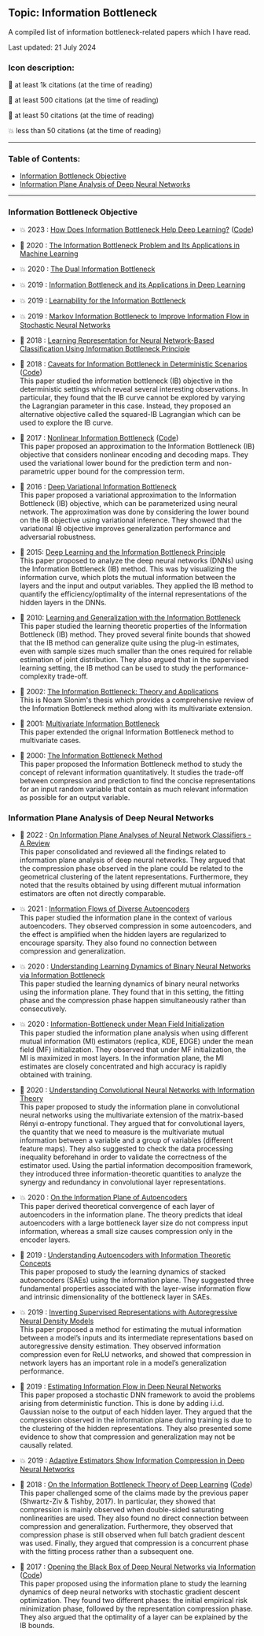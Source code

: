 ## Topic: Information Bottleneck

A compiled list of information bottleneck-related papers which I have read.

Last updated: 21 July 2024

### Icon description:

🥇 at least 1k citations (at the time of reading)

🥈 at least 500 citations (at the time of reading)

🥉 at least 50 citations (at the time of reading)

💥 less than 50 citations (at the time of reading)

----

### Table of Contents:
- [Information Bottleneck Objective](#information-bottleneck-objective)
- [Information Plane Analysis of Deep Neural Networks](#information-plane-analysis-of-deep-neural-networks)

----

### Information Bottleneck Objective

* 💥 2023 : [How Does Information Bottleneck Help Deep Learning?](https://arxiv.org/pdf/2305.18887) ([Code](https://github.com/xu-ji/information-bottleneck))<br>

* 🥉 2020 : [The Information Bottleneck Problem and Its Applications in Machine Learning](https://arxiv.org/pdf/2004.14941) <br>

* 💥 2020 : [The Dual Information Bottleneck](https://arxiv.org/pdf/2006.04641) <br>

* 💥 2019 : [Information Bottleneck and its Applications in Deep Learning](https://arxiv.org/pdf/1904.03743) <br>

* 💥 2019 : [Learnability for the Information Bottleneck](https://arxiv.org/pdf/1907.07331) <br>

* 💥 2019 : [Markov Information Bottleneck to Improve Information Flow in Stochastic Neural Networks](https://www.mdpi.com/1099-4300/21/10/976) <br>

* 🥉 2018 : [Learning Representation for Neural Network-Based Classification Using Information Bottleneck Principle](https://arxiv.org/pdf/1802.09766) <br>

* 🥉 2018 : [Caveats for Information Bottleneck in Deterministic Scenarios](https://arxiv.org/pdf/1808.07593) ([Code](https://github.com/artemyk/ibcurve)) <br>
This paper studied the information bottleneck (IB) objective in the deterministic settings which reveal several interesting observations. In particular, they found that the IB curve cannot be explored by varying the Lagrangian parameter in this case. Instead, they proposed an alternative objective called the squared-IB Lagrangian which can be used to explore the IB curve.

* 🥉 2017 : [Nonlinear Information Bottleneck](https://arxiv.org/pdf/1705.02436) ([Code](https://github.com/artemyk/nonlinearIB)) <br>
This paper proposed an approximation to the Information Bottleneck (IB) objective that considers nonlinear encoding and decoding maps. They used the variational lower bound for the prediction term and non-parametric upper bound for the compression term.

* 🥇 2016 : [Deep Variational Information Bottleneck](https://arxiv.org/pdf/1612.00410) <br>
This paper proposed a variational approximation to the Information Bottleneck (IB) objective, which can be parameterized using neural network. The approximation was done by considering the lower bound on the IB objective using variational inference. They showed that the variational IB objective improves generalization performance and adversarial robustness.

* 🥇 2015: [Deep Learning and the Information Bottleneck Principle](https://arxiv.org/pdf/1503.02406) <br>
This paper proposed to analyze the deep neural networks (DNNs) using the Information Bottleneck (IB) method. This was by visualizing the information curve, which plots the mutual information between the layers and the input and output variables. They applied the IB method to quantify the efficiency/optimality of the internal representations of the hidden layers in the DNNs.

* 🥉 2010: [Learning and Generalization with the Information Bottleneck](https://www.cs.huji.ac.il/labs/learning/Papers/ibgen.pdf) <br>
This paper studied the learning theoretic properties of the Information Bottleneck (IB) method. They proved several finite bounds that showed that the IB method can generalize quite using the plug-in estimates, even with sample sizes much smaller than the ones required for reliable estimation of joint distribution. They also argued that in the supervised learning setting, the IB method can be used to study the performance-complexity trade-off.

* 🥉 2002: [The Information Bottleneck: Theory and Applications](https://www.cs.huji.ac.il/labs/learning/Theses/Slonim_PhD.pdf) <br>
This is Noam Slonim's thesis which provides a comprehensive review of the Information Bottleneck method along with its multivariate extension.

* 🥉 2001: [Multivariate Information Bottleneck](https://arxiv.org/pdf/1301.2270) <br>
This paper extended the orignal Information Bottleneck method to multivariate cases.

* 🥇 2000: [The Information Bottleneck Method](https://arxiv.org/pdf/physics/0004057) <br>
This paper proposed the Information Bottleneck method to study the concept of relevant information quantitatively. It studies the trade-off between compression and prediction to find the concise representations for an input random variable that contain as much relevant information as possible for an output variable.

### Information Plane Analysis of Deep Neural Networks

* 🥉 2022 : [On Information Plane Analyses of Neural Network Classifiers - A Review](https://arxiv.org/pdf/2003.09671) <br>
This paper consolidated and reviewed all the findings related to information plane analysis of deep neural networks. They argued that the compression phase observed in the plane could be related to the geometrical clustering of the latent representations. Furthermore, they noted that the results obtained by using different mutual information estimators are often not directly comparable.

* 💥 2021 : [Information Flows of Diverse Autoencoders](https://arxiv.org/pdf/2102.07402) <br>
This paper studied the information plane in the context of various autoencoders. They observed compression in some autoencoders, and the effect is amplified when the hidden layers are regularized to encourage sparsity. They also found no connection between compression and generalization.

* 💥 2020 : [Understanding Learning Dynamics of Binary Neural Networks via Information Bottleneck](https://arxiv.org/pdf/2006.07522) <br>
This paper studied the learning dynamics of binary neural networks using the information plane. They found that in this setting, the fitting phase and the compression phase happen simultaneously rather than consecutively.

* 💥 2020 : [Information-Bottleneck under Mean Field Initialization](https://people.maths.ox.ac.uk/tanner/papers/AbTa_InfBott_mean_field_ICML.pdf) <br>
This paper studied the information plane analysis when using different mutual information (MI) estimators (replica, KDE, EDGE) under the mean field (MF) initialization. They observed that under MF initialization, the MI is maximized in most layers. In the information plane, the MI estimates are closely concentrated and high accuracy is rapidly obtained with training.

* 🥉 2020 : [Understanding Convolutional Neural Networks with Information Theory](https://arxiv.org/pdf/1804.06537) <br>
This paper proposed to study the information plane in convolutional neural networks using the multivariate extension of the matrix-based Rényi α-entropy functional. They argued that for convolutional layers, the quantity that we need to measure is the multivariate mutual information between a variable and a group of variables (different feature maps). They also suggested to check the data processing inequality beforehand in order to validate the correctness of the estimator used. Using the partial information decomposition framework, they introduced three information-theoretic quantities to analyze the synergy and redundancy in convolutional layer representations.

* 💥 2020 : [On the Information Plane of Autoencoders](https://arxiv.org/pdf/2005.07783) <br>
This paper derived theoretical convergence of each layer of autoencoders in the information plane. The theory predicts that ideal autoencoders with a large bottleneck layer size do not compress input information, whereas a small size causes compression only in the encoder layers.

* 🥉 2019 : [Understanding Autoencoders with Information Theoretic Concepts](https://arxiv.org/pdf/1804.00057) <br>
This paper proposed to study the learning dynamics of stacked autoencoders (SAEs) using the information plane. They suggested three fundamental properties associated with the layer-wise information flow and intrinsic dimensionality of the bottleneck layer in SAEs.

* 💥 2019 : [Inverting Supervised Representations with Autoregressive Neural Density Models](https://arxiv.org/pdf/1806.00400) <br>
This paper proposed a method for estimating the mutual information between a model’s
inputs and its intermediate representations based on autoregressive density estimation. They observed information compression even for ReLU networks, and showed that compression in network layers has an important role in a model’s generalization performance.

* 🥉 2019 : [Estimating Information Flow in Deep Neural Networks](https://arxiv.org/pdf/1810.05728) <br>
This paper proposed a stochastic DNN framework to avoid the problems arising from deterministic function. This is done by adding i.i.d. Gaussian noise to the output of each hidden layer. They argued that the compression observed in the information plane during training is due to the clustering of the hidden representations. They also presented some evidence to show that compression and generalization may not be causally related.

* 💥 2019 : [Adaptive Estimators Show Information Compression in Deep Neural Networks](https://arxiv.org/pdf/1902.09037) <br>


* 🥈 2018 : [On the Information Bottleneck Theory of Deep Learning](https://openreview.net/pdf?id=ry_WPG-A-) ([Code](https://github.com/artemyk/ibsgd)) <br>
This paper challenged some of the claims made by the previous paper (Shwartz-Ziv & Tishby, 2017). In particular, they showed that compression is mainly observed when double-sided saturating nonlinearities are used. They also found no direct connection between compression and generalization. Furthermore, they observed that compression phase is still observed when full batch gradient descent was used. Finally, they argued that compression is a concurrent phase with the fitting process rather than a subsequent one.

* 🥇 2017 : [Opening the Black Box of Deep Neural Networks via Information](https://arxiv.org/pdf/1703.00810) ([Code](https://github.com/ravidziv/IDNNs)) <br>
This paper proposed using the information plane to study the learning dynamics of deep neural networks with stochastic gradient descent optimization. They found two different phases: the initial empirical risk minimization phase, followed by the representation compression phase. They also argued that the optimality of a layer can be explained by the IB bounds.
